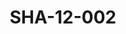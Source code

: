 ---
pid: SHA-12-002
title: SHA-12-002
language: ar
original_label: 
rights: شرحبيل احمد
location_of_original: شرحبيل احمد
photographer_or_studio: 
scanned_from: photograph 9.4 by 13.3
_date: 1960s
location: الخرطوم
description: شرحبيل احمد وفرقته من ضمنهم زكية ابو القاسم
additional_notes: 
permission_display: 'yes'
on_server: 'no'
on_website: 'no'
permalink: /photopages/ar/SHA-12-002.html
layout: photo-page
---